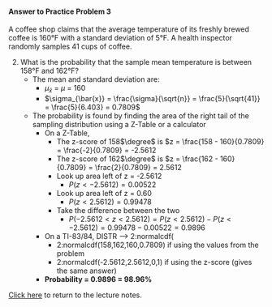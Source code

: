 #### Answer to Practice Problem 3
A coffee shop claims that the average temperature of its freshly brewed coffee is 160°F with a standard deviation of 5°F. A health inspector randomly samples 41 cups of coffee.

2. What is the probability that the sample mean temperature is between 158°F and 162°F?
    * The mean and standard deviation are:
        * $\mu_{\bar{x}}$ = $\mu$ = 160
        * $\sigma_{\bar{x}} = \frac{\sigma}{\sqrt{n}} = \frac{5}{\sqrt{41}} = \frac{5}{6.403} = 0.7809$
    * The probability is found by finding the area of the right tail of the sampling distribution using a Z-Table or a calculator
        * On a Z-Table,
            * The z-score of 158$\degree$ is $z = \frac{158 - 160}{0.7809} = \frac{-2}{0.7809} = -2.5612
            * The z-score of 162$\degree$ is $z = \frac{162 - 160}{0.7809} = \frac{2}{0.7809} = 2.5612
            * Look up area left of z = -2.5612
                * $P(z < -2.5612) = 0.00522$
            * Look up area left of z = 0.60
                * $P(z < 2.5612) = 0.99478$
            * Take the difference between the two
                * $P(-2.5612 < z < 2.5612) = P(z < 2.5612) - P(z < -2.5612) = 0.99478 - 0.00522 = 0.9896$
        * On a TI-83/84, DISTR --> 2:normalcdf(
            * 2:normalcdf(158,162,160,0.7809) if using the values from the problem
            * 2:normalcdf(-2.5612,2.5612,0,1) if using the z-score (gives the same answer)
        * __Probability = 0.9896 = 98.96\%__

[Click here](https://github.com/drolsonmi/SnowCollegeClasses/blob/main/math1040online/Lectures/17_2_StatsOfSamplingDists.md) to return to the lecture notes.
